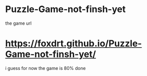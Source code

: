 # Puzzle-Game-not-finsh-yet
the game url

#  https://foxdrt.github.io/Puzzle-Game-not-finsh-yet/
i guess for now the game is 80% done
